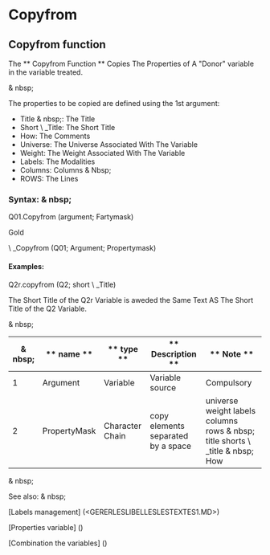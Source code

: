 # Copyfrom

## Copyfrom function

The ** Copyfrom Function ** Copies The Properties of A "Donor" variable in the variable treated.

& nbsp;

The properties to be copied are defined using the 1st argument:

* Title & nbsp;: The Title
* Short \ _Title: The Short Title
* How: The Comments
* Universe: The Universe Associated With The Variable
* Weight: The Weight Associated With The Variable
* Labels: The Modalities
* Columns: Columns & Nbsp;
* ROWS: The Lines

### Syntax: & nbsp;

Q01.Copyfrom (argument; Fartymask)

Gold

\ _Copyfrom (Q01; Argument; Propertymask)

#### Examples:

Q2r.copyfrom (Q2; short \ _Title)

The Short Title of the Q2r Variable is aweded the Same Text AS The Short Title of the Q2 Variable.

& nbsp;

| & nbsp; | ** name ** | ** type ** | ** Description ** | ** Note ** |
| --- | --- | --- | --- | --- |
| &#49; | Argument | Variable | Variable source | Compulsory |
| &#50; | PropertyMask | Character Chain | copy elements separated by a space | universe weight labels columns rows & nbsp; title shorts \ _title & nbsp; How |

& nbsp;

See also: & nbsp;

[Labels management] (<GERERLESLIBELLESLESTEXTES1.MD>)

[Properties variable] (<modify the owner ofvariable.md>)

[Combination the variables] (<combination thevariables1.md>)
